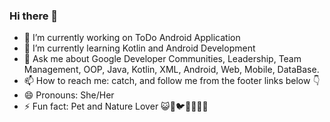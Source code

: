### Hi there 👋

- 🔭 I’m currently working on ToDo Android Application 
- 🌱 I’m currently learning Kotlin and Android Development
- 💬 Ask me about Google Developer Communities, Leadership, Team Management, OOP, Java, Kotlin, XML, Android, Web, Mobile, DataBase.
- 📫 How to reach me: catch, and follow me from the footer links below 👇
- 😄 Pronouns: She/Her
- ⚡ Fun fact: Pet and Nature Lover 😺🦄🐦🦋🌻🍀🌳

